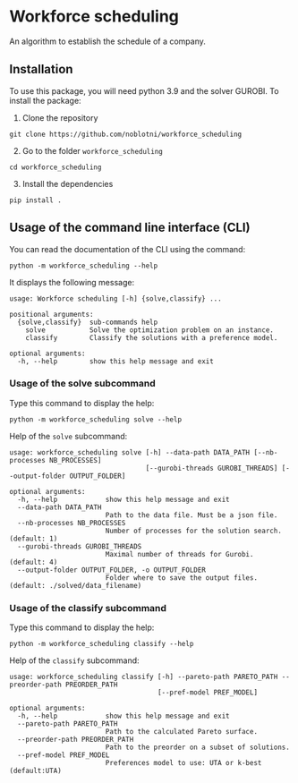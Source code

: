 # Workforce scheduling

An algorithm to establish the schedule of a company.

## Installation

To use this package, you will need python 3.9 and the solver GUROBI. To install the package:

1. Clone the repository
```
git clone https://github.com/noblotni/workforce_scheduling
```
2. Go to the folder `workforce_scheduling`
```
cd workforce_scheduling
```
3. Install the dependencies
```
pip install .
``` 

## Usage of the command line interface (CLI)

You can read the documentation of the CLI using the command:
```shell
python -m workforce_scheduling --help
```
It displays the following message:
```
usage: Workforce scheduling [-h] {solve,classify} ...

positional arguments:
  {solve,classify}  sub-commands help
    solve           Solve the optimization problem on an instance.
    classify        Classify the solutions with a preference model.

optional arguments:
  -h, --help        show this help message and exit
```

### Usage of the solve subcommand
Type this command to display the help:
```shell
python -m workforce_scheduling solve --help
```
Help of the `solve` subcommand:
```
usage: workforce_scheduling solve [-h] --data-path DATA_PATH [--nb-processes NB_PROCESSES]
                                  [--gurobi-threads GUROBI_THREADS] [--output-folder OUTPUT_FOLDER]

optional arguments:
  -h, --help            show this help message and exit
  --data-path DATA_PATH
                        Path to the data file. Must be a json file.
  --nb-processes NB_PROCESSES
                        Number of processes for the solution search. (default: 1)
  --gurobi-threads GUROBI_THREADS
                        Maximal number of threads for Gurobi. (default: 4)
  --output-folder OUTPUT_FOLDER, -o OUTPUT_FOLDER
                        Folder where to save the output files. (default: ./solved/data_filename)
```
### Usage of the classify subcommand

Type this command to display the help:
```
python -m workforce_scheduling classify --help
```
Help of the `classify` subcommand:
```
usage: workforce_scheduling classify [-h] --pareto-path PARETO_PATH --preorder-path PREORDER_PATH
                                     [--pref-model PREF_MODEL]

optional arguments:
  -h, --help            show this help message and exit
  --pareto-path PARETO_PATH
                        Path to the calculated Pareto surface.
  --preorder-path PREORDER_PATH
                        Path to the preorder on a subset of solutions.
  --pref-model PREF_MODEL
                        Preferences model to use: UTA or k-best (default:UTA)
```